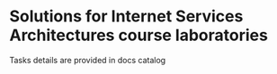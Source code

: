 # Solutions for Internet Services Architectures course laboratories

Tasks details are provided in docs catalog
